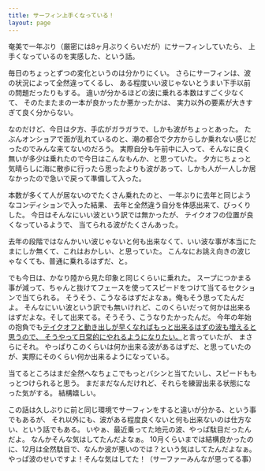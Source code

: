 ```yaml
---
title: サーフィン上手くなっている！
layout: page
---
```

奄美で一年ぶり（厳密には8ヶ月ぶりくらいだが）にサーフィンしていたら、
上手くなっているのを実感した、という話。

毎日のちょっとずつの変化というのは分かりにくい。
さらにサーフィンは、波の状況によって全然違ってくるし、
ある程度いい波じゃないとうまい下手以前の問題だったりもする。
違いが分かるほどの波に乗れる本数はすごく少なくて、
そのたまたまの一本が良かったか悪かったかは、
実力以外の要素が大きすぎて良く分からない。

なのだけど、今日は夕方、手広がガラガラで、しかも波がちょっとあった。
たぶんオンショアで面が乱れているのと、潮の都合で夕方からしか乗れない感じだったのでみんな来てないのだろう。
実際自分も午前中に入って、そんなに良く無いが多少は乗れたので今日はこんなもんか、と思っていた。
夕方にちょっと気晴らしに海に散歩に行ったら思ったよりも波があって、しかも人が一人しか居なかったので急いで戻って準備して入った。

本数が多くて人が居ないのでたくさん乗れたのと、
一年ぶりに去年と同じようなコンディションで入った結果、
去年と全然違う自分を体感出来て、びっくりした。
今日はそんなにいい波という訳では無かったが、
テイクオフの位置が良くなっているようで、
当てられる波がたくさんあった。

去年の段階ではなんかいい波じゃないと何も出来なくて、いい波な事が本当にたまにしか無くて、これはおかしい、と思っていた。
こんなにお誂え向きの波じゃなくても、普通に乗れるはずだ、と。

でも今日は、かなり陸から見た印象と同じくらいに乗れた。
スープにつかまる事が減って、ちゃんと抜けてフェースを使ってスピードをつけて当てるセクションで当てられる。
そうそう、こうなるはずだよなぁ。俺もそう思ってたんだよ。
そんなにいい波という訳でも無いけれど、このくらいだって何かは出来るはずだよな。そして出来てる。そうそう、こうなりたかったんだ。
今年の年始の抱負でも[テイクオフと動き出しが早くなればもっと出来るはずの波も増えると思うので、 そうやって日常的にやれるようになりたい。](https://karino2.github.io/2024/01/03/goal_2024.html)と言っていたが、
まさらにそれ。
やっぱりこのくらいは何か出来る波があるはずだ、と思っていたのが、実際にそのくらい何か出来るようになっている。

当てるところはまだ全然へなちょこでもっとバシンと当てたいし、スピードももっとつけられると思う。
まだまだなんだけれど、それらを練習出来る状態になった気がする。
結構嬉しい。

この話は久しぶりに前と同じ環境でサーフィンをすると違いが分かる、という事でもあるが、
それ以外にも、波がある程度良くないと何も出来ないのは仕方ない、という話でもある。
いやぁ、最近乗ってた地元の波、やっぱ駄目だったんだよ。
なんかそんな気はしてたんだよなぁ。
10月くらいまでは結構良かったのに、12月は全然駄目で、なんか波が悪いのでは？という気はしてたんだよなぁ。
やっぱ波のせいですよ！そんな気はしてた！（サーファーみんなが思ってる事）